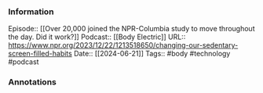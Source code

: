 ### Information

Episode:: [[Over 20,000 joined the NPR-Columbia study to move throughout the day. Did it work?]]
Podcast:: [[Body Electric]]
URL:: https://www.npr.org/2023/12/22/1213518650/changing-our-sedentary-screen-filled-habits
Date:: [[2024-06-21]]
Tags:: #body #technology 
#podcast


### Annotations

